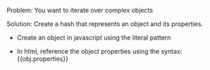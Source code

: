 Problem: You want to iterate over complex objects

Solution: Create a hash that represents an object and its properties.

- Create an object in javascript using the literal pattern

- In html, reference the object properties using the syntax: {{obj.properties}}

